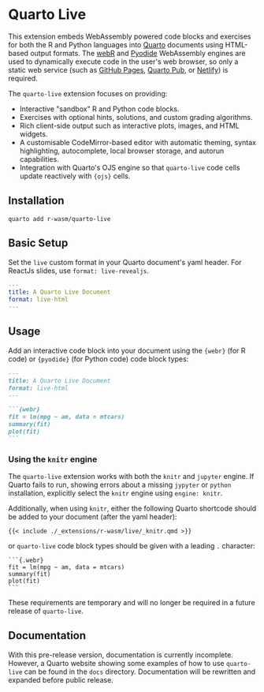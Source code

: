 # Quarto Live

This extension embeds WebAssembly powered code blocks and exercises for both the R and Python languages into [Quarto](https://quarto.org) documents using HTML-based output formats. The [webR](https://docs.r-wasm.org/webr/latest/) and [Pyodide](https://pyodide.org/en/stable/) WebAssembly engines are used to dynamically execute code in the user's web browser, so only a static web service (such as [GitHub Pages](https://pages.github.com), [Quarto Pub](https://quartopub.com), or [Netlify](https://www.netlify.com)) is required.

The `quarto-live` extension focuses on providing:
 * Interactive "sandbox" R and Python code blocks.
 * Exercises with optional hints, solutions, and custom grading algorithms.
 * Rich client-side output such as interactive plots, images, and HTML widgets.
 * A customisable CodeMirror-based editor with automatic theming, syntax highlighting, autocomplete, local browser storage, and autorun capabilities.
 * Integration with Quarto's OJS engine so that `quarto-live` code cells update reactively with `{ojs}` cells.

## Installation

```
quarto add r-wasm/quarto-live
```

## Basic Setup

Set the `live` custom format in your Quarto document's yaml header. For ReactJs slides, use `format: live-revealjs`.

```yaml
---
title: A Quarto Live Document
format: live-html
---
```

## Usage

Add an interactive code block into your document using the `{webr}` (for R code) or `{pyodide}` (for Python code) code block types:

````markdown
---
title: A Quarto Live Document
format: live-html
---

```{webr}
fit = lm(mpg ~ am, data = mtcars)
summary(fit)
plot(fit)
```
````

### Using the `knitr` engine

The `quarto-live` extension works with both the `knitr` and `jupyter` engine. If Quarto fails to run, showing errors about a missing `jypyter` or `python` installation, explicitly select the `knitr` engine using `engine: knitr`.

Additionally, when using `knitr`, either the following Quarto shortcode should be added to your document (after the yaml header):

```
{{< include ./_extensions/r-wasm/live/_knitr.qmd >}}
```

or `quarto-live` code block types should be given with a leading `.` character:

````
```{.webr}
fit = lm(mpg ~ am, data = mtcars)
summary(fit)
plot(fit)
```
````

These requirements are temporary and will no longer be required in a future release of `quarto-live`.

## Documentation

With this pre-release version, documentation is currently incomplete. However, a Quarto website showing some examples of how to use `quarto-live` can be found in the `docs` directory. Documentation will be rewritten and expanded before public release.
